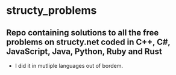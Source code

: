 # structy_problems

## Repo containing solutions to all the free problems on structy.net coded in C++, C#, JavaScript, Java, Python, Ruby and Rust

- I did it in mutliple languages out of bordem.
